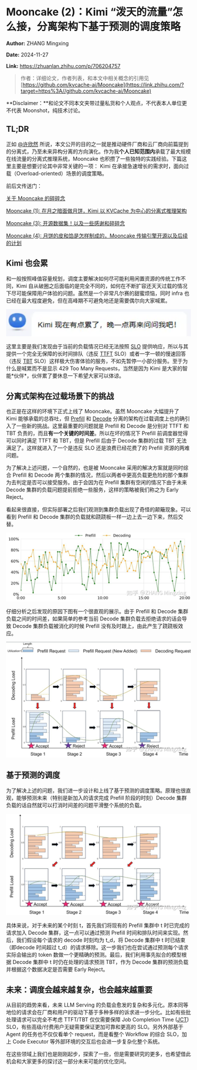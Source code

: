 # Mooncake (2)：Kimi “泼天的流量”怎么接，分离架构下基于预测的调度策略

**Author:** ZHANG Mingxing

**Date:** 2024-11-27

**Link:** https://zhuanlan.zhihu.com/p/706204757

> 作者：详细论文，作者列表，和本文中相关概念的引用见 [https://github.com/kvcache-ai/Mooncake](https://link.zhihu.com/?target=https%3A//github.com/kvcache-ai/Mooncake)

**Disclaimer：**和论文不同本文夹带过量私货和个人观点，不代表本人单位更不代表 Moonshot，纯技术讨论。

## **TL;DR**

正如 [@许欣然](https://www.zhihu.com/people/ultimategeeker) 所说，本文公开的目的之一就是推动硬件厂商和云厂商向前篇提到的分离式，乃至未来异构分离的方向演化。作为我**个人已知范围内**承载了最大规模在线流量的分离式推理系统，Mooncake 也积攒了一些独特的实践经验。下篇这里主要是想要讨论其中非常关键的一项： Kimi 在承接急速增长的需求时，面向过载（Overload-oriented）场景的调度策略。

前后文传送门：

[关于 Mooncake 的碎碎念](https://zhuanlan.zhihu.com/p/705910725)

[Mooncake (1): 在月之暗面做月饼，Kimi 以 KVCache 为中心的分离式推理架构](https://zhuanlan.zhihu.com/p/705754254)

[Mooncake (3): 开源数据集！以及一些感谢和碎碎念](https://zhuanlan.zhihu.com/p/707997501)

[Mooncake (4): 月饼的皮和馅是怎样制成的，Mooncake 传输引擎开源以及后续的计划](https://zhuanlan.zhihu.com/p/9461861451)

## **Kimi 也会累**

和一般按照峰值容量规划，调度主要解决如何尽可能利用闲置资源的传统工作不同，Kimi 自从破圈之后面临的是完全不同的，如何在不断扩容还天天过载的情况下尽可能保障用户体验的问题。虽然是一个非常凡尔赛的甜蜜烦恼，同时 infra 也已经在最大程度避免，但在高峰期不可避免地还是需要偶尔向大家喊累。

![](images/v2-9bb058d08f64bdcf68135160f7cf2bc1_1440w_661be574be6e.jpg)

这里主要是我们发现由于当前的负载情况已经无法按照 [SLO](https://zhida.zhihu.com/search?content_id=245065405&content_type=Article&match_order=1&q=SLO&zhida_source=entity) 提供响应，所以与其提供一个完全无保障的长时间排队（违反 [TTFT](https://zhida.zhihu.com/search?content_id=245065405&content_type=Article&match_order=1&q=TTFT&zhida_source=entity) SLO）或者一字一顿的慢速回答（违反 [TBT](https://zhida.zhihu.com/search?content_id=245065405&content_type=Article&match_order=1&q=TBT&zhida_source=entity) SLO）这样极大伤害体验的服务，不如先暂停一小部分服务。至于为什么是喊累而不是显示 429 Too Many Requests，当然是因为 Kimi 是大家的智能\*伙伴\*，伙伴累了要休息一下希望大家可以体谅。

## **分离式架构在过载场景下的挑战**

也正是在这样的环境下正式上线了 Mooncake。虽然 Mooncake 大幅提升了 Kimi 能够承载的总吞吐，但 [Prefill](https://zhida.zhihu.com/search?content_id=245065405&content_type=Article&match_order=1&q=Prefill&zhida_source=entity) 和 [Decode](https://zhida.zhihu.com/search?content_id=245065405&content_type=Article&match_order=1&q=Decode&zhida_source=entity) 分离的架构在过载调度上也的确引入了一些新的挑战。这里最重要的问题就是 Prefill 和 Decode 是分别对 TTFT 和 TBT 负责的，而且**有一个关键的时间差**。所以在坏的情况下 Prefill 前调度器觉得可以同时满足 TTFT 和 TBT，但是 Prefill 后由于 Decode 集群的过载 TBT 无法满足了。这样就进入了一个是违反 SLO 还是浪费已经花费了的 Prefill 资源的两难问题。

为了解决上述问题，一个自然的，也是被 Mooncake 采用的解决方案就是同时综合 Prefill 和 Decode 两个集群的情况，然后以两者中更高负载更危险的那个集群为去判定是否可以接受服务。由于会因为在 Prefill 集群有空闲的情况下由于未来 Decode 集群的负载问题提前拒绝一些服务，这样的策略被我们称之为 Early Reject。

看起来很直接，但实际部署之后我们观测到集群负载出现了奇怪的颠簸现象。可以看到 Prefill 和 Decode 集群的负载就和跷跷板一样一边上去一边下来，然后交替。

![](images/v2-0e6882b080191bd87810214e95f7eae1_1440w_11294f52be06.jpg)

仔细分析之后发现的原因下图有一个很直观的展示。由于 Prefill 和 Decode 集群负载之间的时间差，如果简单的参考当前 Decode 集群负载去拒绝请求的话会导致 Decode 集群负载被消化的时候 Prefill 没有及时跟上，由此产生了跷跷板效应。

![](images/v2-f93612dc02f0fbc0bc79b6a94b5df7c7_1440w_e08768225352.jpg)

## **基于预测的调度**

为了解决上述的问题，我们进一步设计和上线了基于预测的调度策略。原理也很直观，能够预测未来（特别是新加入的请求完成 Prefill 阶段的时刻）Decode 集群负载的话自然就可以打消时间差的问题平滑整个系统的负载。

![](images/v2-c3025c4d182762142f9b4ffcc8fbd03a_1440w_520747ff17ef.jpg)

具体来说，对于未来的某个时刻 t，首先我们将现有的 Prefill 集群中 t 时已完成的请求加入 Decode 集群，这一点可以通过预测 Prefill 时间和排队时间来实现。然后，我们假设每个请求的 decode 时刻均为 t\_d，将 Decode 集群中 t 时已结束（即decode 时间超过 t\_d）的请求移除。这一步我们也在尝试通过预测每个请求实际会输出的 token 数做一个更精确的预测。最后，我们利用事先拟合的模型根据 Decode 集群中 t 时仍在处理的请求预测 TBT，作为 Decode 集群的预测负载并根据这个数据决定是否需要 Early Reject。

## **未来：调度会越来越复杂，也会越来越重要**

从目前的趋势来看，未来 LLM Serving 的负载会愈发的复杂和多元化。原本同等地位的请求会在厂商和用户的驱动下基于多种多样的诉求进一步分化。比如有些批处理请求可以完全不考虑 TTFT/TBT 仅仅需要保障 Job Completion Time ([JCT](https://zhida.zhihu.com/search?content_id=245065405&content_type=Article&match_order=1&q=JCT&zhida_source=entity)) SLO，有些高级/付费用户无疑需要保证更加可靠和更高的 SLO。另外外部基于 Agent 的任务也不仅仅看单个 request，而是看整个 Workflow 的综合 SLO，加上 Code Executor 等外部环境的交互后也会进一步复杂化整个系统。

在这些领域上我们也是刚刚起步，探索了一些，但是需要研究的更多，也希望借此机会和大家更多的探讨这一部分未来可能的优化空间。